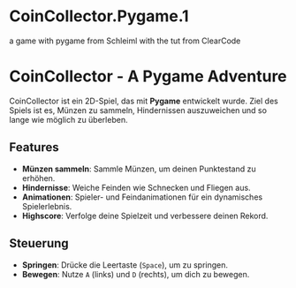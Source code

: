 # CoinCollector.Pygame.1

a game with pygame from Schleiml with the tut from ClearCode

# CoinCollector - A Pygame Adventure

CoinCollector ist ein 2D-Spiel, das mit **Pygame** entwickelt wurde. Ziel des Spiels ist es, Münzen zu sammeln, Hindernissen auszuweichen und so lange wie möglich zu überleben.

## Features

- **Münzen sammeln**: Sammle Münzen, um deinen Punktestand zu erhöhen.
- **Hindernisse**: Weiche Feinden wie Schnecken und Fliegen aus.
- **Animationen**: Spieler- und Feindanimationen für ein dynamisches Spielerlebnis.
- **Highscore**: Verfolge deine Spielzeit und verbessere deinen Rekord.

## Steuerung

- **Springen**: Drücke die Leertaste (`Space`), um zu springen.
- **Bewegen**: Nutze `A` (links) und `D` (rechts), um dich zu bewegen.
